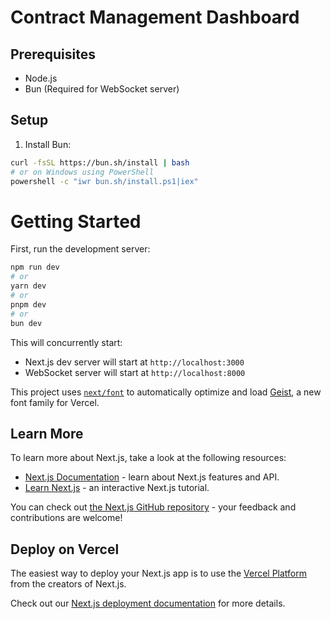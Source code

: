 # Contract Management Dashboard

## Prerequisites

- Node.js
- Bun (Required for WebSocket server)

## Setup

1. Install Bun:

```bash
curl -fsSL https://bun.sh/install | bash
# or on Windows using PowerShell
powershell -c "iwr bun.sh/install.ps1|iex"
```

# Getting Started

First, run the development server:

```bash
npm run dev
# or
yarn dev
# or
pnpm dev
# or
bun dev
```

This will concurrently start:

- Next.js dev server will start at `http://localhost:3000`
- WebSocket server will start at `http://localhost:8000`

This project uses [`next/font`](https://nextjs.org/docs/app/building-your-application/optimizing/fonts) to automatically optimize and load [Geist](https://vercel.com/font), a new font family for Vercel.

## Learn More

To learn more about Next.js, take a look at the following resources:

- [Next.js Documentation](https://nextjs.org/docs) - learn about Next.js features and API.
- [Learn Next.js](https://nextjs.org/learn) - an interactive Next.js tutorial.

You can check out [the Next.js GitHub repository](https://github.com/vercel/next.js) - your feedback and contributions are welcome!

## Deploy on Vercel

The easiest way to deploy your Next.js app is to use the [Vercel Platform](https://vercel.com/new?utm_medium=default-template&filter=next.js&utm_source=create-next-app&utm_campaign=create-next-app-readme) from the creators of Next.js.

Check out our [Next.js deployment documentation](https://nextjs.org/docs/app/building-your-application/deploying) for more details.

